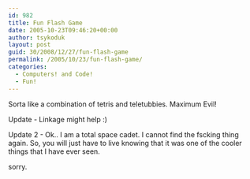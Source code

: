 ```yaml
---
id: 982
title: Fun Flash Game
date: 2005-10-23T09:46:20+00:00
author: tsykoduk
layout: post
guid: 30/2008/12/27/fun-flash-game
permalink: /2005/10/23/fun-flash-game/
categories:
  - Computers! and Code!
  - Fun!
---
```

Sorta like a combination of tetris and teletubbies. Maximum Evil!


Update - Linkage might help :)


Update 2 - Ok.. I am a total space cadet. I cannot find the fscking thing again. So, you will just have to live knowing that it was one of the cooler things that I have ever seen.


sorry.